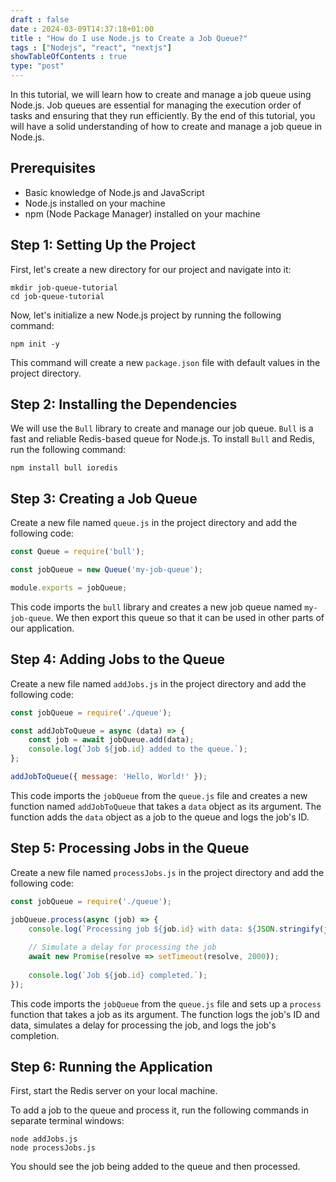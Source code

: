 ```yaml
--- 
draft : false
date : 2024-03-09T14:37:18+01:00
title : "How do I use Node.js to Create a Job Queue?"
tags : ["Nodejs", "react", "nextjs"]
showTableOfContents : true
type: "post"
---
```


In this tutorial, we will learn how to create and manage a job queue using Node.js. Job queues are essential for managing the execution order of tasks and ensuring that they run efficiently. By the end of this tutorial, you will have a solid understanding of how to create and manage a job queue in Node.js.

## Prerequisites

* Basic knowledge of Node.js and JavaScript
* Node.js installed on your machine
* npm (Node Package Manager) installed on your machine

## Step 1: Setting Up the Project

First, let's create a new directory for our project and navigate into it:
```shell
mkdir job-queue-tutorial
cd job-queue-tutorial
```

Now, let's initialize a new Node.js project by running the following command:
```shell
npm init -y
```

This command will create a new `package.json` file with default values in the project directory.

## Step 2: Installing the Dependencies

We will use the `Bull` library to create and manage our job queue. `Bull` is a fast and reliable Redis-based queue for Node.js. To install `Bull` and Redis, run the following command:
```shell
npm install bull ioredis
```

## Step 3: Creating a Job Queue

Create a new file named `queue.js` in the project directory and add the following code:
```javascript
const Queue = require('bull');

const jobQueue = new Queue('my-job-queue');

module.exports = jobQueue;
```

This code imports the `bull` library and creates a new job queue named `my-job-queue`. We then export this queue so that it can be used in other parts of our application.

## Step 4: Adding Jobs to the Queue

Create a new file named `addJobs.js` in the project directory and add the following code:
```javascript
const jobQueue = require('./queue');

const addJobToQueue = async (data) => {
    const job = await jobQueue.add(data);
    console.log(`Job ${job.id} added to the queue.`);
};

addJobToQueue({ message: 'Hello, World!' });
```
This code imports the `jobQueue` from the `queue.js` file and creates a new function named `addJobToQueue` that takes a `data` object as its argument. The function adds the `data` object as a job to the queue and logs the job's ID.

## Step 5: Processing Jobs in the Queue

Create a new file named `processJobs.js` in the project directory and add the following code:
```javascript
const jobQueue = require('./queue');

jobQueue.process(async (job) => {
    console.log(`Processing job ${job.id} with data: ${JSON.stringify(job.data)}`);
    
    // Simulate a delay for processing the job
    await new Promise(resolve => setTimeout(resolve, 2000));
    
    console.log(`Job ${job.id} completed.`);
});
```

This code imports the `jobQueue` from the `queue.js` file and sets up a `process` function that takes a job as its argument. The function logs the job's ID and data, simulates a delay for processing the job, and logs the job's completion.

## Step 6: Running the Application

First, start the Redis server on your local machine.

To add a job to the queue and process it, run the following commands in separate terminal windows:
```shell
node addJobs.js
node processJobs.js
```

You should see the job being added to the queue and then processed.

